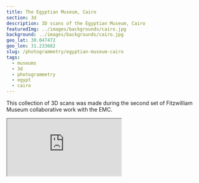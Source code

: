 ```yaml
---
title: The Egyptian Museum, Cairo
section: 3d
description: 3D scans of the Egyptian Museum, Cairo
featuredImg: ../images/backgrounds/cairo.jpg
background: ../images/backgrounds/cairo.jpg
geo_lat: 30.047472
geo_lon: 31.233682
slug: /photogrammetry/egyptian-museum-cairo
tags:
  - museums
  - 3d
  - photogrammetry
  - egypt
  - cairo
---
```

This collection of 3D scans was made during the second set of Fitzwilliam Museum collaborative work with the EMC.

<div class="ratio ratio-1x1 mb-3">
    <iframe 
        title="A 3D model play list from the Egyptian Museum in Cairo"
        src="https://sketchfab.com/playlists/embed?collection=845a8a23d4714dcc847a20fe2ff1da44"  
        allow="autoplay; fullscreen; vr" 
        mozallowfullscreen="true" 
        webkitallowfullscreen="true"></iframe>
</div>
